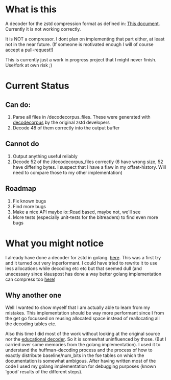 # What is this
A decoder for the zstd compression format as defined in: [This document](https://github.com/facebook/zstd/blob/dev/doc/zstd_compression_format.md#appendix-a---decoding-tables-for-predefined-codes). Currently it is not working correctly.

It is NOT a compressor. I dont plan on implementing that part either, at least not in the near future. (If someone is motivated enough I will of course accept a pull-request!)

This is currently just a work in progress project that I might never finish. Use/fork at own risk ;)

# Current Status
## Can do:
1. Parse all files in /decodecorpus_files. These were generated with [decodecorpus](https://github.com/facebook/zstd/tree/dev/tests) by the original zstd developers
2. Decode 48 of them correctly into the output buffer

## Cannot do
1. Output anything useful reliably
2. Decode 52 of the /decodecorpus_files correctly (6 have wrong size, 52 have differing bytes. I suspect that I have a flaw in my offset-history. Will need to compare those to my other implementation)

## Roadmap
1. Fix known bugs
1. Find more bugs
1. Make a nice API maybe io::Read based, maybe not, we'll see
1. More tests (especially unit-tests for the bitreaders) to find even more bugs

# What you might notice
I already have done a decoder for zstd in golang. [here](https://github.com/KillingSpark/sparkzstd). This was a first try and it turned out very inperformant. I could have tried to rewrite it to use less allocations while decoding etc etc but that seemed dull (and unecessary since klauspost has done a way better golang implementation can compress too [here](https://github.com/klauspost/compress/tree/master/zstd))

## Why another one
Well I wanted to show myself that I am actually able to learn from my mistakes. This implementation should be way more performant since I from the get go focussed on reusing allocated space instead of reallocating all the decoding tables etc.

Also this time I did most of the work without looking at the original source nor the [educational decoder](https://github.com/facebook/zstd/tree/dev/doc/educational_decoder).
So it is somewhat uninfluenced by those. (But I carried over some memories from the golang implementation). 
I used it to understand the huffman-decoding process and the process of how to exactly distribute baseline/num_bits in the fse tables on which the documentation is somewhat ambigous. 
After having written most of the code I used my golang implementation for debugging purposes (known 'good' results of the different steps).